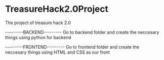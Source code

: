 # TreasureHack2.0Project
The project of treasure hack 2.0

---------BACKEND---------
    Go to backend folder and create the neccesary things
    using python for backend




---------FRONTEND---------
    Go to frontend folder and create the neccesary things
    using HTML and CSS as our front